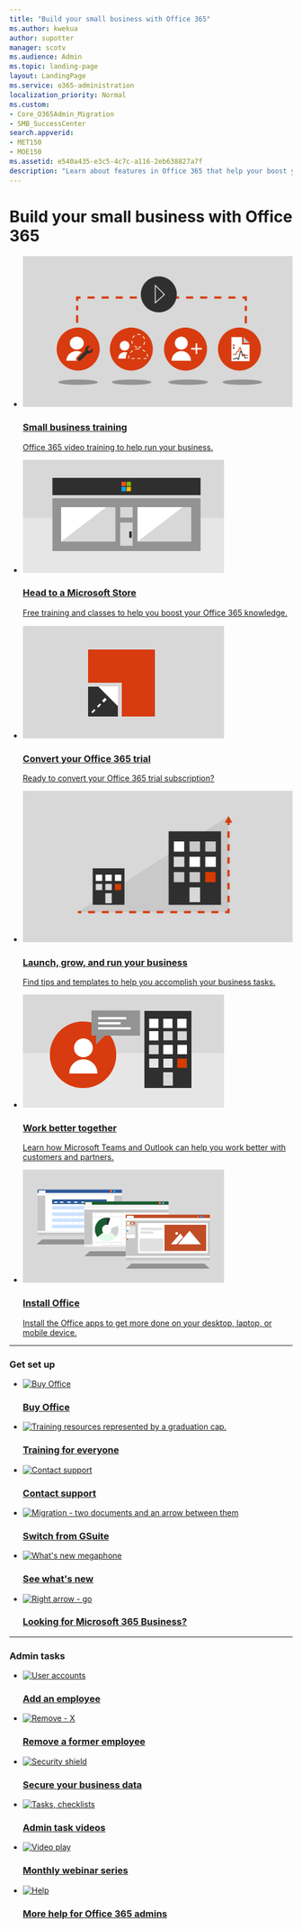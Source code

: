 ```yaml
---
title: "Build your small business with Office 365"
ms.author: kwekua
author: supotter
manager: scotv
ms.audience: Admin
ms.topic: landing-page
layout: LandingPage
ms.service: o365-administration
localization_priority: Normal
ms.custom:
- Core_O365Admin_Migration
- SMB_SuccessCenter
search.appverid:
- MET150
- MOE150
ms.assetid: e540a435-e3c5-4c7c-a116-2eb638827a7f
description: "Learn about features in Office 365 that help your boost your business, read about industry content, and find out what's trending."
---
```

# Build your small business with Office 365


<ul class="panelContent cardsW">
    <li>
        <a href="https://support.office.com/article/6ab4bbcd-79cf-4000-a0bd-d42ce4d12816" target="_blank">
        <div class="cardSize">
            <div class="cardPadding">
                <div class="card">
                    <div class="cardImageOuter">
                        <div class="cardImage">
                            <img src="../media/711c4c19-dcbb-4d2a-a48a-f33035c28994.png" alt="Small business training"/>
                        </div>
                    </div>
                    <div class="cardText">
                        <h3>Small business training</h3>
                        <p>Office 365 video training to help run your business.</p>
                    </div>
                </div>
            </div>
        </div>
        </a>
    </li>
    <li>
        <a href="https://go.microsoft.com/fwlink/?linkid=874598" target="_blank">
        <div class="cardSize">
            <div class="cardPadding">
                <div class="card">
                    <div class="cardImageOuter">
                        <div class="cardImage">
                            <img src="../media/df56cbae-7c00-471d-bcc8-4f4bcb8d99f5.png" alt="Head to a Microsoft store"/>
                        </div>
                    </div>
                    <div class="cardText">
                        <h3>Head to a Microsoft Store</h3>
                        <p>Free training and classes to help you boost your Office 365 knowledge.</p>
                    </div>
                </div>
            </div>
        </div>
        </a>
    </li>
    <li>
        <a href="/office365/admin/subscriptions-and-billing/buy-a-subscription-from-your-free-trial?toc=/office365/smallbusiness/toc.json&bc=/office365/smallbusiness/breadcrumb/toc.json" target="_blank">
        <div class="cardSize">
            <div class="cardPadding">
                <div class="card">
                    <div class="cardImageOuter">
                        <div class="cardImage">
                            <img src="../media/a6f29274-004a-46af-a374-30e0d3d39ee8.png" alt="Convert your Office 365 trial"/>
                        </div>
                    </div>
                    <div class="cardText">
                        <h3>Convert your Office 365 trial</h3>
                        <p>Ready to convert your Office 365 trial subscription?</p>
                    </div>
                </div>
            </div>
        </div>
        </a>
    </li>
    <li>
        <a href="https://support.office.com/en-us/article/build-your-business-with-office-and-microsoft-365-48d9fc59-ef0f-4246-a714-044ed6d6228e" target="_blank">
        <div class="cardSize">
            <div class="cardPadding">
                <div class="card">
                    <div class="cardImageOuter">
                        <div class="cardImage">
                            <img src="../media/ca97a937-ef4f-40c4-b848-3ad1d105446c.png" alt="A small building growing into a larger one"/>
                        </div>
                    </div>
                    <div class="cardText">
                        <h3>Launch, grow, and run your business</h3>
                        <p>Find tips and templates to help you accomplish your business tasks.</p>
                    </div>
                </div>
            </div>
        </div>
        </a>
    </li>
    <li>
        <a href="https://support.office.com/en-us/article/using-outlook-and-teams-together-9bc459c4-ce13-479b-b88b-b8ae49092732 "target="_blank">
        <div class="cardSize">
            <div class="cardPadding">
                <div class="card">
                    <div class="cardImageOuter">
                        <div class="cardImage">
                            <img src="../media/3d42cb3c-29cd-43a6-8b7a-ee252f08e44e.png" alt="A person, a chat bubble, and a building"/>
                        </div>
                    </div>
                    <div class="cardText">
                        <h3>Work better together</h3>
                        <p>Learn how Microsoft Teams and Outlook can help you work better with customers and partners.</p>
                    </div>
                </div>
            </div>
        </div>
        </a>
    </li>
    <li>
        <a href="https://support.office.com/en-us/article/4414eaaf-0478-48be-9c42-23adc4716658" target="_blank">
        <div class="cardSize">
            <div class="cardPadding">
                <div class="card">
                    <div class="cardImageOuter">
                        <div class="cardImage">
                            <img src="../media/d2e91cf2-b27e-47a5-a091-9df370ac5d18.png" alt="Laptop computers with Word, Excel and PowerPoint"/>
                        </div>
                    </div>
                    <div class="cardText">
                        <h3>Install Office</h3>
                        <p>Install the Office apps to get more done on your desktop, laptop, or mobile device.</p>
                    </div>
                </div>
            </div>
        </div>
        </a>
    </li>
</ul>

---
### Get set up

<ul class="panelContent cardsFTitle">
    <li>
        <a href="https://products.office.com/en-us/compare-all-microsoft-office-products?tab=2" target="_blank">
            <div class="cardSize">
                <div class="cardPadding">
                    <div class="card">
                        <div class="cardImageOuter">
                            <div class="cardImage">
                                <img src="https://docs.microsoft.com/en-us/office/media/icons/sign-up.svg" alt="Buy Office"/>
                            </div>
                        </div>
                        <div class="cardText">
                            <h3>Buy Office</h3>
                        </div>
                    </div>
                </div>
            </div>
        </a>
    </li>
    <li>
        <a href="https://support.office.com/article/6ab4bbcd-79cf-4000-a0bd-d42ce4d12816" target="_blank">
            <div class="cardSize">
                <div class="cardPadding">
                    <div class="card">
                        <div class="cardImageOuter">
                            <div class="cardImage">
                                <img src="https://docs.microsoft.com/en-us/office/media/icons/education-tutorial.svg" alt="Training resources represented by a graduation cap."/>
                            </div>
                        </div>
                        <div class="cardText">
                            <h3>Training for everyone</h3>
                        </div>
                    </div>
                </div>
            </div>
        </a>
    </li>
    <li>
        <a href="/office365/admin/contact-support-for-business-products?toc=/office365/smallbusiness/toc.json&bc=/office365/smallbusiness/breadcrumb/toc.json" target="_blank">
            <div class="cardSize">
                <div class="cardPadding">
                    <div class="card">
                        <div class="cardImageOuter">
                            <div class="cardImage">
                                <img src="https://docs.microsoft.com/en-us/office/media/icons/headset.svg" alt="Contact support"/>
                            </div>
                        </div>
                        <div class="cardText">
                            <h3>Contact support</h3>
                        </div>
                    </div>
                </div>
            </div>
        </a>
    </li>
    <li>
        <a href="https://support.office.com/article/cff9f9fb-956e-4cb9-8b64-d7ebc1911123" target="_blank">
            <div class="cardSize">
                <div class="cardPadding">
                    <div class="card">
                        <div class="cardImageOuter">
                            <div class="cardImage">
                                <img src="https://docs.microsoft.com/en-us/office/media/icons/migration.svg" alt="Migration - two documents and an arrow between them"/>
                            </div>
                        </div>
                        <div class="cardText">
                            <h3>Switch from GSuite</h3>
                        </div>
                    </div>
                </div>
            </div>
        </a>
    </li>
    <li>
        <a href="https://support.office.com/article/95c8d81d-08ba-42c1-914f-bca4603e1426.aspx" target="_blank">
            <div class="cardSize">
                <div class="cardPadding">
                    <div class="card">
                        <div class="cardImageOuter">
                            <div class="cardImage">
                                <img src="https://docs.microsoft.com/en-us/office/media/icons/whats-new-megaphone.svg" alt="What's new megaphone"/>
                            </div>
                        </div>
                        <div class="cardText">
                            <h3>See what's new</h3>
                        </div>
                    </div>
                </div>
            </div>
        </a>
    </li>
    <li>
        <a href="https://support.office.com/article/496e690b-b75d-4ff5-bf34-cc32905d0364" target="_blank">
            <div class="cardSize">
                <div class="cardPadding">
                    <div class="card">
                        <div class="cardImageOuter">
                            <div class="cardImage">
                                <img src="https://docs.microsoft.com/en-us/office/media/icons/caret-right-blue.svg" alt="Right arrow - go"/>
                            </div>
                        </div>
                        <div class="cardText">
                            <h3>Looking for Microsoft 365 Business?</h3>
                        </div>
                    </div>
                </div>
            </div>
        </a>
    </li>
</ul>

---
### Admin tasks

<ul class="panelContent cardsFTitle">
    <li>
        <a href="/office365/admin/add-users/add-new-employee?toc=/office365/smallbusiness/toc.json&bc=/office365/smallbusiness/breadcrumb/toc.json" target="_blank">
            <div class="cardSize">
                <div class="cardPadding">
                    <div class="card">
                        <div class="cardImageOuter">
                            <div class="cardImage">
                                <img src="https://docs.microsoft.com/en-us/office/media/icons/user-accounts.svg" alt="User accounts"/>
                            </div>
                        </div>
                        <div class="cardText">
                            <h3>Add an employee</h3>
                        </div>
                    </div>
                </div>
            </div>
        </a>
    </li>
    <li>
        <a href="/office365/admin/add-users/remove-former-employee?toc=/office365/smallbusiness/toc.json&bc=/office365/smallbusiness/breadcrumb/toc.json" target="_blank">
            <div class="cardSize">
                <div class="cardPadding">
                    <div class="card">
                        <div class="cardImageOuter">
                            <div class="cardImage">
                                <img src="https://docs.microsoft.com/en-us/office/media/icons/cancel.svg" alt="Remove - X"/>
                            </div>
                        </div>
                        <div class="cardText">
                            <h3>Remove a former employee</h3>
                        </div>
                    </div>
                </div>
            </div>
        </a>
    </li>
    <li>
        <a href="/office365/admin/security-and-compliance/secure-your-business-data?toc=/office365/smallbusiness/toc.json&bc=/office365/smallbusiness/breadcrumb/toc.json" target="_blank">
            <div class="cardSize">
                <div class="cardPadding">
                    <div class="card">
                        <div class="cardImageOuter">
                            <div class="cardImage">
                                <img src="https://docs.microsoft.com/en-us/office/media/icons/security.svg" alt="Security shield"/>
                            </div>
                        </div>
                        <div class="cardText">
                            <h3>Secure your business data</h3>
                        </div>
                    </div>
                </div>
            </div>
        </a>
    </li>
    <li>
        <a href="https://support.office.com/article/6d4259dd-0933-4117-94b6-36c602e3460d" target="_blank">
            <div class="cardSize">
                <div class="cardPadding">
                    <div class="card">
                        <div class="cardImageOuter">
                            <div class="cardImage">
                                <img src="https://docs.microsoft.com/en-us/office/media/icons/task-checklist-planning.svg" alt="Tasks, checklists"/>
                            </div>
                        </div>
                        <div class="cardText">
                            <h3>Admin task videos</h3>
                        </div>
                    </div>
                </div>
            </div>
        </a>
    </li>
    <li>
        <a href="/office365/smallbusiness/build-your-small-business/previous-webinar-videos" target="_blank">
            <div class="cardSize">
                <div class="cardPadding">
                    <div class="card">
                        <div class="cardImageOuter">
                            <div class="cardImage">
                                <img src="https://docs.microsoft.com/en-us/office/media/icons/video-play.svg" alt="Video play"/>
                            </div>
                        </div>
                        <div class="cardText">
                            <h3>Monthly webinar series</h3>
                        </div>
                    </div>
                </div>
            </div>
        </a>
    </li>
    <li>
        <a href="/office365/admin/admin-home" target="_blank">
            <div class="cardSize">
                <div class="cardPadding">
                    <div class="card">
                        <div class="cardImageOuter">
                            <div class="cardImage">
                                <img src="https://docs.microsoft.com/en-us/office/media/icons/help.svg" alt="Help"/>
                            </div>
                        </div>
                        <div class="cardText">
                            <h3>More help for Office 365 admins</h3>
                        </div>
                    </div>
                </div>
            </div>
        </a>
    </li>
</ul>
